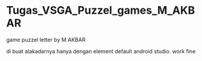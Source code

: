 # Tugas_VSGA_Puzzel_games_M_AKBAR
game puzzel letter by M AKBAR

di buat alakadarnya hanya dengan element default android studio. work fine
